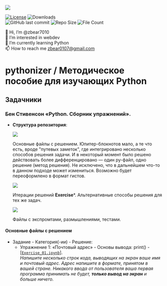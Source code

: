![](https://www.python.org/static/community_logos/python-logo-inkscape.svg)

[![License](https://img.shields.io/github/license/zbear7010/pythonizer?style=for-the-badge)](https://github.com/zbear7010/pythonizer/blob/main/COPYING)
![Downloads](https://img.shields.io/github/downloads/zbear7010/pythonizer/total?style=for-the-badge)  
![GitHub last commit](https://img.shields.io/github/last-commit/zbear7010/pythonizer?style=for-the-badge&logo=github&logoWidth=20)
![Repo Size](https://img.shields.io/github/repo-size/zbear7010/pythonizer?style=for-the-badge&logo=github)
![File Count](https://img.shields.io/github/directory-file-count/zbear7010/pythonizer?style=for-the-badge&logo=github)

👋 Hi, I’m @zbear7010  
👀 I’m interested in webdev  
🌱 I’m currently learning Python  
📫 How to reach me zbear0107@gmail.com  

# pythonizer / Методическое пособие для изучающих Python

## Задачники
### Бен Стивенсон **«Python. Сборник упражнений»**.
- **Структура репозитория**:

    [![](https://img.shields.io/badge/Решения-Exercise*.[ipynb|py]-red?style=for-the-badge)](#ex01)  
    
    Основные файлы с решением. Юпитер-блокнотов мало, а те что есть, вроде "путевых заметок", где интегрировано несколько способов решения задачи. И в некоторый момент было решено действовать более дифференцировано — один py-файл, одно решение (метод решения). Не исключено, что в дальнейшем что-то в данном подходе может измениться. Возможно будет переоформлено в формат гистов.  

    ![](https://img.shields.io/badge/Итерации-Exercise*(lvl*).[ipynb|py]-yellow?style=for-the-badge)  
    
    Итерации решений **Exercise***. Альтернативные способы решения для тех же задач.  

    ![](https://img.shields.io/badge/Экспромты-Think*.[ipynb|py]-green?style=for-the-badge)  
    
    Файлы с экспромтами, размышлениями, тестами.

#### Основные файлы с решением <a name="ex01"></a>  

- Задание - Категория(-ии) - Решение:
    - Упражнение 1: «Почтовый адрес» - Основы вывода: print() - [[`Exercise_01.ipynb`](https://github.com/zbear7010/pythonizer/blob/main/Exercise_01.ipynb)].  
        *Напишите несколько строк кода, выводящих на экран ваше имя и почтовый адрес. Адрес напишите в формате, принятом в вашей стране. Никакого ввода от пользователя ваша первая программа принимать не будет, **только вывод на экран** и больше ничего.*
